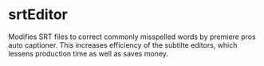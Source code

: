 # srtEditor
Modifies SRT files to correct commonly misspelled words by premiere pros auto captioner. This increases efficiency of the subtilte editors, which lessens production time as well as saves money. 

